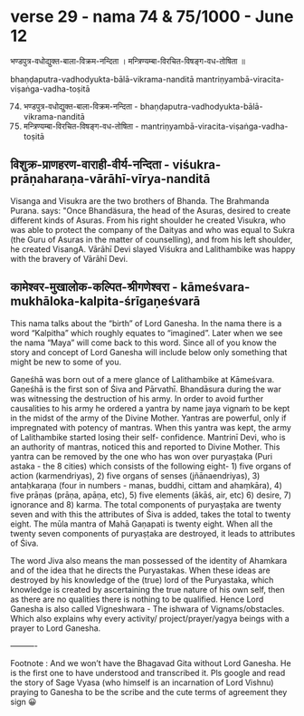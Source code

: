 # verse 29 - nama 74 & 75/1000  - June 12

भण्डपुत्र-वधोद्युक्त-बाला-विक्रम-नन्दिता ।
मन्त्रिण्यम्बा-विरचित-विषङ्ग-वध-तोषिता ॥

bhaṇḍaputra-vadhodyukta-bālā-vikrama-nanditā 
mantriṇyambā-viracita-viṣaṅga-vadha-toṣitā

74. भण्डपुत्र-वधोद्युक्त-बाला-विक्रम-नन्दिता - bhaṇḍaputra-vadhodyukta-bālā-vikrama-nanditā
75. मन्त्रिण्यम्बा-विरचित-विषङ्ग-वध-तोषिता - mantriṇyambā-viracita-viṣaṅga-vadha-toṣitā

## विशुक्र-प्राणहरण-वाराही-वीर्य-नन्दिता - viśukra-prāṇaharaṇa-vārāhī-vīrya-nanditā

Visanga and Visukra are the two brothers of Bhanda. The Brahmanda Purana. says: "Once Bhandäsura, the head of the Asuras, desired to create different kinds of Asuras. From his right shoulder he created Visukra, who was able to protect the company of the Daityas and who was equal to Sukra (the Guru of Asuras in the matter of counselling), and from his left shoulder, he created VisangA. Vārāhī Devi slayed Viśukra and Lalithambike was happy with the bravery of Vārāhī Devi.

## कामेश्वर-मुखालोक-कल्पित-श्रीगणेश्वरा - kāmeśvara-mukhāloka-kalpita-śrīgaṇeśvarā

This nama talks about the “birth” of Lord Ganesha. In the nama there is a word “Kalpitha” which roughly equates to “imagined”. Later when we see the nama “Maya” will come back to this word. Since all of you know the story and concept of Lord Ganesha will include below only something that might be new to some of you.

Gaṇeśhā was born out of a mere glance of Lalithambike at Kāmeśvara. Gaṇeśhā is the first son of Śiva and Pārvathī. Bhandāsura during the war was witnessing the destruction of his army. In order to avoid further causalities to his army he ordered a yantra by name jaya vignaṁ to be kept in the midst of the army of the Divine Mother. Yantras are powerful, only if impregnated with potency of mantras. When this yantra was kept, the army of Lalithambike started losing their self- confidence. Mantrinī Devi, who is an authority of mantras, noticed this and reported to Divine Mother. This yantra can be removed by the one who has won over puryaṣṭaka (Puri astaka - the 8 cities) which consists of the following eight- 1) five organs of action (karmendriyas), 2) five organs of senses (jñānaendriyas), 3) antaḥkaraṇa (four in numbers - manas, buddhi, cittam and ahaṃkāra), 4) five prāṇas (prāṇa, apāṇa, etc), 5) five elements (ākāś, air, etc) 6) desire, 7) ignorance and 8) karma. The total components of puryaṣṭaka are twenty seven and with this the attributes of Śiva is added, takes the total to twenty eight. The mūla mantra of Mahā Gaṇapati is twenty eight. When all the twenty seven components of puryaṣṭaka are destroyed, it leads to attributes of Śiva.

The word Jiva also means the man possessed of the identity of Ahamkara and of the idea that he directs the Puryastakas. When these ideas are destroyed by his knowledge of the (true) lord of the Puryastaka, which knowledge is created by ascertaining the true nature of his own self, then as there are no qualities there is nothing to be qualified. Hence Lord Ganesha is also called Vigneshwara - The ishwara of Vignams/obstacles. Which also explains why every activity/ project/prayer/yagya beings with a prayer to Lord Ganesha.

———-

Footnote : And we won’t have the Bhagavad Gita without Lord Ganesha.  He is the first one to have understood and transcribed it.  Pls google and read the story of Sage Vyasa (who himself is an incarnation of Lord Vishnu) praying to Ganesha to be the scribe and the cute terms of agreement they sign 😀
